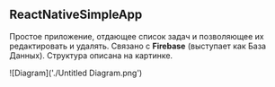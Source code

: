 ## ReactNativeSimpleApp

Простое приложение, отдающее список задач и позволяющее их редактировать и удалять. Связано с __Firebase__ (выступает как База Данных). Структура описана на картинке.

![Diagram]('./Untitled Diagram.png')
